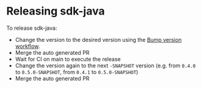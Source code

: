 # Releasing sdk-java

To release sdk-java:

* Change the version to the desired version using the [Bump version workflow](https://github.com/restatedev/sdk-java/actions/workflows/bump.yaml).
* Merge the auto generated PR
* Wait for CI on main to execute the release
* Change the version again to the next `-SNAPSHOT` version (e.g. from `0.4.0` to `0.5.0-SNAPSHOT`, from `0.4.1` to `0.5.0-SNAPSHOT`)
* Merge the auto generated PR
